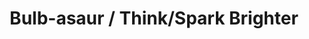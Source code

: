---
pid: fs103
title: Bulb-asaur / Think/Spark Brighter
location_transcription: Franklin Institute/PECO
coordinates: "[-75.17266801308, 39.958646759638]"
zipcode: '19095'
gen_neighborhood: 
neighborhood: Wyncote
outside_phl: 'Wyncote PA '
age: '19'
age_range: 13-19
instagram: 
image_file_name: fs_103.jpg
proposal_transcription: It would be a light bulb
topic: Technology
topic_summary: '0'
type: Concrete,Image
keywords_other: evergy, PECO, lightbulb
credit: Long Huyach
image_labels: 
twitter: 
facebook: 
permalink: "/monuments/fs103/"
layout: item-page
---